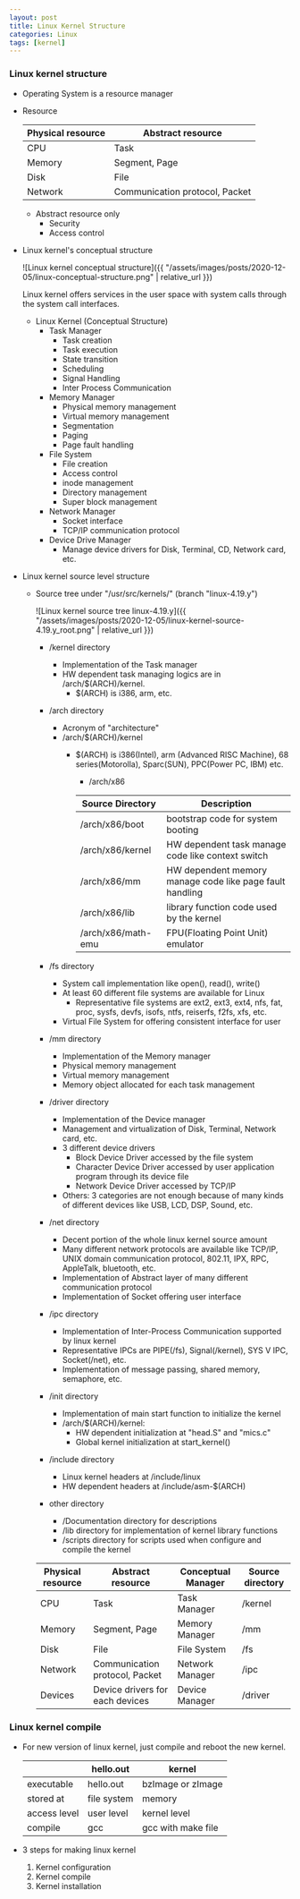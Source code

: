 ```yaml
---
layout: post
title: Linux Kernel Structure
categories: Linux
tags: [kernel]
---
```


### Linux kernel structure

- Operating System is a resource manager
- Resource

  Physical resource | Abstract resource
  ----------------- | ------------------
  CPU               | Task
  Memory            | Segment, Page
  Disk              | File
  Network           | Communication protocol, Packet

  - Abstract resource only
    - Security
    - Access control

- Linux kernel's conceptual structure

  ![Linux kernel conceptual structure]({{ "/assets/images/posts/2020-12-05/linux-conceptual-structure.png" | relative_url }})

  Linux kernel offers services in the user space with system calls through the system call interfaces.
  - Linux Kernel (Conceptual Structure)
    - Task Manager
      - Task creation
      - Task execution
      - State transition
      - Scheduling
      - Signal Handling
      - Inter Process Communication
    - Memory Manager
      - Physical memory management
      - Virtual memory management
      - Segmentation
      - Paging
      - Page fault handling
    - File System
      - File creation
      - Access control
      - inode management
      - Directory management
      - Super block management
    - Network Manager
      - Socket interface
      - TCP/IP communication protocol
    - Device Drive Manager
      - Manage device drivers for Disk, Terminal, CD, Network card, etc.

- Linux kernel source level structure
  - Source tree under "/usr/src/kernels/" (branch "linux-4.19.y")

    ![Linux kernel source tree linux-4.19.y]({{ "/assets/images/posts/2020-12-05/linux-kernel-source-4.19.y_root.png" | relative_url }})

    - /kernel directory
      - Implementation of the Task manager
      - HW dependent task managing logics are in /arch/$(ARCH)/kernel.
        - $(ARCH) is i386, arm, etc.
    - /arch directory
      - Acronym of "architecture"
      - /arch/$(ARCH)/kernel
        - $(ARCH) is i386(Intel), arm (Advanced RISC Machine), 68 series(Motorolla), Sparc(SUN), PPC(Power PC, IBM) etc.
          - /arch/x86

          Source Directory   | Description
          ------------------ | -----------
          /arch/x86/boot     | bootstrap code for system booting
          /arch/x86/kernel   | HW dependent task manage code like context switch
          /arch/x86/mm       | HW dependent memory manage code like page fault handling
          /arch/x86/lib      | library function code used by the kernel
          /arch/x86/math-emu | FPU(Floating Point Unit) emulator

    - /fs directory
      - System call implementation like open(), read(), write()
      - At least 60 different file systems are available for Linux
        - Representative file systems are ext2, ext3, ext4, nfs, fat, proc, sysfs, devfs, isofs, ntfs, reiserfs, f2fs, xfs, etc.
      - Virtual File System for offering consistent interface for user
    - /mm directory
      - Implementation of the Memory manager
      - Physical memory management
      - Virtual memory management
      - Memory object allocated for each task management
    - /driver directory
      - Implementation of the Device manager
      - Management and virtualization of Disk, Terminal, Network card, etc.
      - 3 different device drivers
        - Block Device Driver accessed by the file system
        - Character Device Driver accessed by user application program through its device file
        - Network Device Driver accessed by TCP/IP
      - Others: 3 categories are not enough because of many kinds of different devices like USB, LCD, DSP, Sound, etc.
    - /net directory
      - Decent portion of the whole linux kernel source amount
      - Many different network protocols are available like TCP/IP, UNIX domain communication protocol, 802.11, IPX, RPC, AppleTalk, bluetooth, etc.
      - Implementation of Abstract layer of many different communication protocol
      - Implementation of Socket offering user interface
    - /ipc directory
      - Implementation of Inter-Process Communication supported by linux kernel
      - Representative IPCs are PIPE(/fs), Signal(/kernel), SYS V IPC, Socket(/net), etc.
      - Implementation of message passing, shared memory, semaphore, etc.
    - /init directory
      - Implementation of main start function to initialize the kernel
      - /arch/$(ARCH)/kernel:
        - HW dependent initialization at "head.S" and "mics.c"
        - Global kernel initialization at start_kernel()
    - /include directory
      - Linux kernel headers at /include/linux
      - HW dependent headers at /include/asm-$(ARCH)
    - other directory
      - /Documentation directory for descriptions
      - /lib directory for implementation of kernel library functions
      - /scripts directory for scripts used when configure and compile the kernel

    Physical resource | Abstract resource              | Conceptual Manager | Source directory
    ----------------- | ------------------------------ | ------------------ | ---------
    CPU               | Task                           | Task Manager       | /kernel
    Memory            | Segment, Page                  | Memory Manager     | /mm
    Disk              | File                           | File System        | /fs
    Network           | Communication protocol, Packet | Network Manager    | /ipc
    Devices           | Device drivers for each devices| Device Manager     | /driver

### Linux kernel compile

- For new version of linux kernel, just compile and reboot the new kernel.

  |              | hello.out   | kernel
  | ------------ | ----------- | ------
  | executable   | hello.out   | bzImage or zImage
  | stored at    | file system | memory
  | access level | user level  | kernel level
  | compile      | gcc         | gcc with make file

- 3 steps for making linux kernel
  1. Kernel configuration
  2. Kernel compile
  3. Kernel installation
